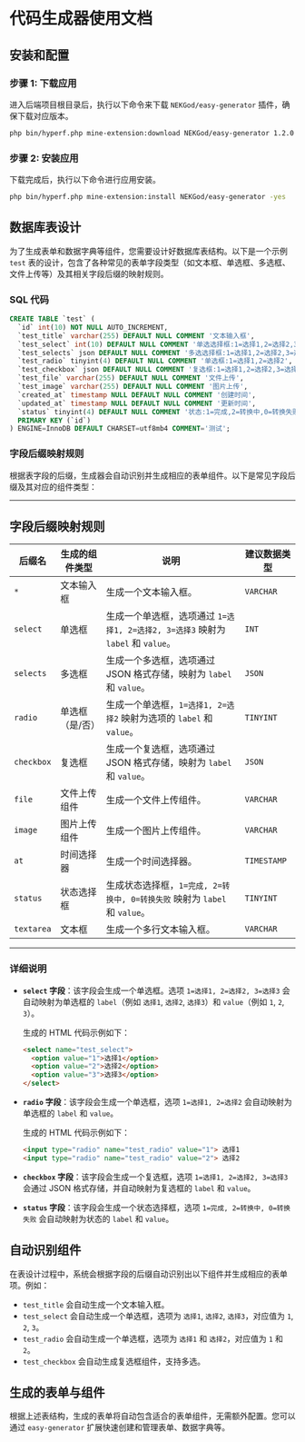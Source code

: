 

# 代码生成器使用文档

## 安装和配置

### 步骤 1: 下载应用

进入后端项目根目录后，执行以下命令来下载 `NEKGod/easy-generator` 插件，确保下载对应版本。

```bash
php bin/hyperf.php mine-extension:download NEKGod/easy-generator 1.2.0
```

### 步骤 2: 安装应用

下载完成后，执行以下命令进行应用安装。

```bash
php bin/hyperf.php mine-extension:install NEKGod/easy-generator -yes
```

## 数据库表设计

为了生成表单和数据字典等组件，您需要设计好数据库表结构。以下是一个示例 `test` 表的设计，包含了各种常见的表单字段类型（如文本框、单选框、多选框、文件上传等）及其相关字段后缀的映射规则。

### SQL 代码

```sql
CREATE TABLE `test` (
  `id` int(10) NOT NULL AUTO_INCREMENT,
  `test_title` varchar(255) DEFAULT NULL COMMENT '文本输入框',
  `test_select` int(10) DEFAULT NULL COMMENT '单选选择框:1=选择1,2=选择2,3=选择3',
  `test_selects` json DEFAULT NULL COMMENT '多选选择框:1=选择1,2=选择2,3=选择3',
  `test_radio` tinyint(4) DEFAULT NULL COMMENT '单选框:1=选择1,2=选择2',
  `test_checkbox` json DEFAULT NULL COMMENT '复选框:1=选择1,2=选择2,3=选择3',
  `test_file` varchar(255) DEFAULT NULL COMMENT '文件上传',
  `test_image` varchar(255) DEFAULT NULL COMMENT '图片上传',
  `created_at` timestamp NULL DEFAULT NULL COMMENT '创建时间',
  `updated_at` timestamp NULL DEFAULT NULL COMMENT '更新时间',
  `status` tinyint(4) DEFAULT NULL COMMENT '状态:1=完成,2=转换中,0=转换失败',
  PRIMARY KEY (`id`)
) ENGINE=InnoDB DEFAULT CHARSET=utf8mb4 COMMENT='测试';
```

### 字段后缀映射规则

根据表字段的后缀，生成器会自动识别并生成相应的表单组件。以下是常见字段后缀及其对应的组件类型：

---

## 字段后缀映射规则

| 后缀名        | 生成的组件类型      | 说明                                                                 | 建议数据类型       |
|------------|-------------------|----------------------------------------------------------------------|------------------|
| `*`        | 文本输入框           | 生成一个文本输入框。                                                   | `VARCHAR`        |
| `select`   | 单选框               | 生成一个单选框，选项通过 `1=选择1, 2=选择2, 3=选择3` 映射为 `label` 和 `value`。  | `INT`            |
| `selects`  | 多选框               | 生成一个多选框，选项通过 JSON 格式存储，映射为 `label` 和 `value`。         | `JSON`           |
| `radio`    | 单选框（是/否）       | 生成一个单选框，`1=选择1, 2=选择2` 映射为选项的 `label` 和 `value`。       | `TINYINT`        |
| `checkbox` | 复选框               | 生成一个复选框，选项通过 JSON 格式存储，映射为 `label` 和 `value`。         | `JSON`           |
| `file`     | 文件上传组件          | 生成一个文件上传组件。                                                 | `VARCHAR`        |
| `image`    | 图片上传组件          | 生成一个图片上传组件。                                                 | `VARCHAR`        |
| `at`       | 时间选择器            | 生成一个时间选择器。                                                   | `TIMESTAMP`      |
| `status`   | 状态选择框            | 生成状态选择框，`1=完成, 2=转换中, 0=转换失败` 映射为 `label` 和 `value`。 | `TINYINT`        |
| `textarea` | 文本框               | 生成一个多行文本输入框。                                               | `VARCHAR`        |
---

### 详细说明

- **`select` 字段**：该字段会生成一个单选框。选项 `1=选择1, 2=选择2, 3=选择3` 会自动映射为单选框的 `label`（例如 `选择1`, `选择2`, `选择3`）和 `value`（例如 `1`, `2`, `3`）。

  生成的 HTML 代码示例如下：

  ```html
  <select name="test_select">
    <option value="1">选择1</option>
    <option value="2">选择2</option>
    <option value="3">选择3</option>
  </select>
  ```

- **`radio` 字段**：该字段会生成一个单选框，选项 `1=选择1, 2=选择2` 会自动映射为单选框的 `label` 和 `value`。

  生成的 HTML 代码示例如下：

  ```html
  <input type="radio" name="test_radio" value="1"> 选择1
  <input type="radio" name="test_radio" value="2"> 选择2
  ```

- **`checkbox` 字段**：该字段会生成一个复选框，选项 `1=选择1, 2=选择2, 3=选择3` 会通过 JSON 格式存储，并自动映射为复选框的 `label` 和 `value`。

- **`status` 字段**：该字段会生成一个状态选择框，选项 `1=完成, 2=转换中, 0=转换失败` 会自动映射为状态的 `label` 和 `value`。

## 自动识别组件

在表设计过程中，系统会根据字段的后缀自动识别出以下组件并生成相应的表单项。例如：

- `test_title` 会自动生成一个文本输入框。
- `test_select` 会自动生成一个单选框，选项为 `选择1`, `选择2`, `选择3`，对应值为 `1`, `2`, `3`。
- `test_radio` 会自动生成一个单选框，选项为 `选择1` 和 `选择2`，对应值为 `1` 和 `2`。
- `test_checkbox` 会自动生成复选框组件，支持多选。

## 生成的表单与组件

根据上述表结构，生成的表单将自动包含适合的表单组件，无需额外配置。您可以通过 `easy-generator` 扩展快速创建和管理表单、数据字典等。